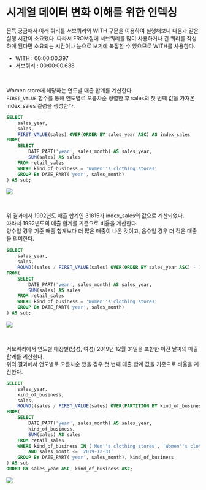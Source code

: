 # 시계열 데이터 변화 이해를 위한 인덱싱
문득 궁금해서 아래 쿼리를 서브쿼리와 WITH 구문을 이용하여 실행해보니 다음과 같은 실행 시간이 소요됐다. 따라서 FROM절에 서브쿼리를 많이 사용하거나 긴 쿼리를 작성하게 된다면 소요되는 시간이나 눈으로 보기에 복잡할 수 있으므로 WITH를 사용한다.
- WITH : 00:00:00.397
- 서브쿼리 : 00:00:00.638

<br>

Women store에 해당하는 연도별 매출 합계를 계산한다.<br>
`FIRST_VALUE` 함수를 통해 연도별로 오름차순 정렬한 후 sales의 첫 번째 값을 가져온 index_sales 컬럼을 생성한다.
```sql
SELECT
	sales_year,
	sales,
	FIRST_VALUE(sales) OVER(ORDER BY sales_year ASC) AS index_sales
FROM(
	SELECT
		DATE_PART('year', sales_month) AS sales_year,
		SUM(sales) AS sales
	FROM retail_sales
	WHERE kind_of_business = 'Women''s clothing stores'
	GROUP BY DATE_PART('year', sales_month)
) AS sub;
```
![](https://velog.velcdn.com/images/ddoddo/post/0f305cfc-4d94-46a8-95a8-cdbcf8e7aaca/image.png)

<br>

위 결과에서 1992년도 매출 합계인 31815가 index_sales의 값으로 계산되었다.<br>
따라서 1992년도의 매출 합계를 기준으로 비율을 계산한다.<br>
양수일 경우 기준 매출 합계보다 더 많은 매출이 나온 것이고, 음수일 경우 더 적은 매출을 의미한다.
```sql
SELECT
	sales_year,
	sales,
	ROUND((sales / FIRST_VALUE(sales) OVER(ORDER BY sales_year ASC) - 1) * 100, 2) AS pct_from_index
FROM(
	SELECT
		DATE_PART('year', sales_month) AS sales_year,
		SUM(sales) AS sales
	FROM retail_sales
	WHERE kind_of_business = 'Women''s clothing stores'
	GROUP BY DATE_PART('year', sales_month)
) AS sub;
```
![](https://velog.velcdn.com/images/ddoddo/post/b965092d-1a58-45e3-984e-df5def002061/image.png)

<br>

서브쿼리에서 연도별 매장별(남성, 여성) 2019년 12월 31일을 포함한 이전 날짜의 매출 합계를 계산한다.<br>
위의 결과에서 연도별로 오름차순 했을 경우 첫 번째 매출 합계 값을 기준으로 비율을 계산한다.
```sql
SELECT
	sales_year,
	kind_of_business,
	sales,
	ROUND((sales / FIRST_VALUE(sales) OVER(PARTITION BY kind_of_business ORDER BY sales_year ASC) - 1) * 100, 2) AS pct_from_index
FROM(
	SELECT
		DATE_PART('year', sales_month) AS sales_year,
		kind_of_business,
		SUM(sales) AS sales
	FROM retail_sales
	WHERE kind_of_business IN ('Men''s clothing stores', 'Women''s clothing stores')
		AND sales_month <= '2019-12-31'
	GROUP BY DATE_PART('year', sales_month), kind_of_business
) AS sub
ORDER BY sales_year ASC, kind_of_business ASC;
```
![](https://velog.velcdn.com/images/ddoddo/post/9062e746-5c6c-4927-9481-9e258963bdf5/image.png)



